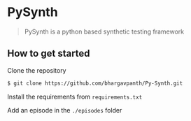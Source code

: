 # PySynth

> PySynth is a python based synthetic testing framework

## How to get started

Clone the repository
```bash
$ git clone https://github.com/bhargavpanth/Py-Synth.git
```

Install the requirements from `requirements.txt`

Add an episode in the `./episodes` folder


